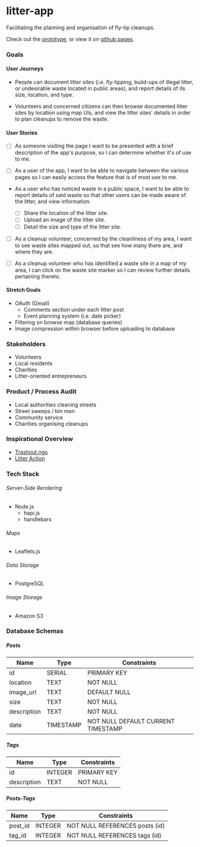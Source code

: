 # litter-app
Facilitating the planning and organisation of fly-tip cleanups.

Check out the [prototype](https://github.com/JWLD/litter-locator), or view it on [github pages](https://jwld.github.io/litter-locator/).

### Goals

#### User Journeys
- People can document litter sites (i.e. fly-tipping, build-ups of illegal litter, or undesirable waste located in public areas), and report details of its size, location, and type.

- Volunteers and concerned citizens can then browse documented litter sites by location using map UIs, and view the litter sites' details in order to plan cleanups to remove the waste.

#### User Stories
- [ ] As someone visiting the page I want to be presented with a brief description of the app's purpose, so I can determine whether it's of use to me.

- [ ] As a user of the app, I want to be able to navigate  between the various pages so I can easily access the feature that is of most use to me.

- As a user who has noticed waste in a public space, I want to be able to report details of said waste so that other users can be made aware of the litter, and view information.

  - [ ] Share the location of the litter site.
  - [ ] Upload an image of the litter site.
  - [ ] Detail the size and type of the litter site.

- [ ] As a cleanup volunteer, concerned by the cleanliness of my area, I want to see waste sites mapped out, so that see how many there are, and where they are.

- [ ] As a cleanup volunteer who has identified a waste site in a map of my area, I can click on the waste site marker so I can review further details pertaining thereto.

#### Stretch Goals
- OAuth (Gmail)
  - Comments section under each litter post
  - Event planning system (i.e. date picker)
- Filtering on browse map (database queries)
- Image compression within browser before uploading to database

### Stakeholders
- Volunteers
- Local residents
- Charities
- Litter-oriented entrepreneurs

### Product / Process Audit
- Local authorities cleaning streets
- Street sweeps / bin men
- Community service
- Charities organising cleanups

### Inspirational Overview
- [Trashout.ngo](http://trashout.ngo/)
- [Litter Action](http://litteraction.org.uk)

### Tech Stack

###### Server-Side Rendering
- Node.js  
  - hapi.js
  - handlebars

###### Maps
  - Leaflets.js  

###### Data Storage
  - PostgreSQL

###### Image Storage
  - Amazon S3

### Database Schemas

##### Posts
| Name        | Type      | Constraints |
| ---         | ---       | ---         |
| id          | SERIAL    | PRIMARY KEY |
| location    | TEXT      | NOT NULL    |
| image_url   | TEXT      | DEFAULT NULL|
| size        | TEXT      | NOT NULL    |
| description | TEXT      | NOT NULL    |
| date        | TIMESTAMP | NOT NULL DEFAULT CURRENT TIMESTAMP |

##### Tags
| Name        | Type    | Constraints |
| ---         | ---     | ---         |
| id          | INTEGER | PRIMARY KEY |
| description | TEXT    | NOT NULL    |

##### Posts-Tags
| Name    | Type    | Constraints |
| ---     | ---     | ---         |
| post_id | INTEGER | NOT NULL REFERENCES posts (id)  |
| tag_id  | INTEGER | NOT NULL REFERENCES tags (id)   |
